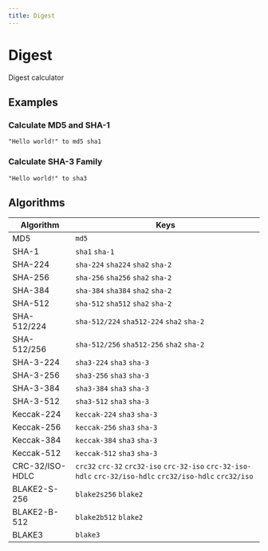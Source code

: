 ```yaml
---
title: Digest
---
```


# Digest

Digest calculator

## Examples

### Calculate MD5 and SHA-1

<pre class="example">
<code>"Hello world!" to md5 sha1</code>
</pre>

### Calculate SHA-3 Family

<pre class="example">
<code>"Hello world!" to sha3</code>
</pre>

## Algorithms

| Algorithm | Keys |
|---|---|
| MD5 | `md5` |
| SHA-1 | `sha1` `sha-1` |
| SHA-224 | `sha-224` `sha224` `sha2` `sha-2` |
| SHA-256 | `sha-256` `sha256` `sha2` `sha-2` |
| SHA-384 | `sha-384` `sha384` `sha2` `sha-2` |
| SHA-512 | `sha-512` `sha512` `sha2` `sha-2` |
| SHA-512/224 | `sha-512/224` `sha512-224` `sha2` `sha-2` |
| SHA-512/256 | `sha-512/256` `sha512-256` `sha2` `sha-2` |
| SHA-3-224 | `sha3-224` `sha3` `sha-3` |
| SHA-3-256 | `sha3-256` `sha3` `sha-3` |
| SHA-3-384 | `sha3-384` `sha3` `sha-3` |
| SHA-3-512 | `sha3-512` `sha3` `sha-3` |
| Keccak-224 | `keccak-224` `sha3` `sha-3` |
| Keccak-256 | `keccak-256` `sha3` `sha-3` |
| Keccak-384 | `keccak-384` `sha3` `sha-3` |
| Keccak-512 | `keccak-512` `sha3` `sha-3` |
| CRC-32/ISO-HDLC | `crc32` `crc-32` `crc32-iso` `crc-32-iso` `crc-32-iso-hdlc` `crc-32/iso-hdlc` `crc32/iso-hdlc` `crc32/iso` |
| BLAKE2-S-256 | `blake2s256` `blake2` |
| BLAKE2-B-512 | `blake2b512` `blake2` |
| BLAKE3 | `blake3` |
